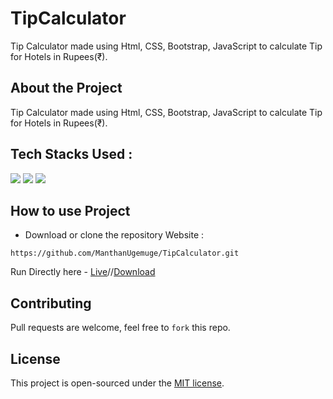 # TipCalculator
Tip Calculator made using Html, CSS, Bootstrap, JavaScript to calculate Tip for Hotels in Rupees(₹).

## About the Project

Tip Calculator made using Html, CSS, Bootstrap, JavaScript to calculate Tip for Hotels in Rupees(₹).

## Tech Stacks Used :

<a target="_blank" href="https://www.w3schools.com/html/default.asp"><img src="https://img.shields.io/badge/html5%20-%23E34F26.svg?&style=for-the-badge&logo=html5&logoColor=white"></img></a>
<a target="_blank" href="https://www.w3schools.com/css/default.asp"><img src="https://img.shields.io/badge/css3%20-%231572B6.svg?&style=for-the-badge&logo=css3&logoColor=white"></img></a>
<a target="_blank" href="https://www.w3schools.com/js/default.asp"><img src="https://img.shields.io/badge/javascript%20-%23323330.svg?&style=for-the-badge&logo=javascript&logoColor=%23F7DF1E"></img></a>

## How to use Project

- Download or clone the repository Website : 
```
https://github.com/ManthanUgemuge/TipCalculator.git
```
Run Directly here - [Live](https://manthanugemuge.github.io/TipCalculator/)//[Download](https://github.com/ManthanUgemuge/TipCalculator/archive/refs/heads/main.zip)

## Contributing
Pull requests are welcome, feel free to ```fork``` this repo.

## License
This project is open-sourced under the [MIT license]().
